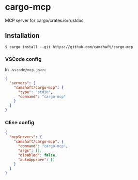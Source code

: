 # cargo-mcp

MCP server for cargo/crates.io/rustdoc

## Installation

```console
$ cargo install --git https://github.com/camshaft/cargo-mcp
```

### VSCode config

In `.vscode/mcp.json`:

```json
{
  "servers": {
    "camshaft/cargo-mcp": {
      "type": "stdio",
      "command": "cargo-mcp"
    }
  }
}
```

### Cline config

```json
{
  "mcpServers": {
    "camshaft/cargo-mcp": {
      "command": "cargo-mcp",
      "args": [],
      "disabled": false,
      "autoApprove": []
    }
  }
}
```
